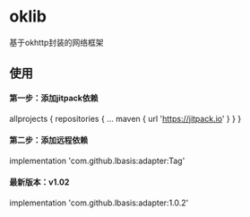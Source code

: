 # oklib
基于okhttp封装的网络框架
## 使用
#### 第一步：添加jitpack依赖
allprojects {
		repositories {
			...
			maven { url 'https://jitpack.io' }
		}
	}
#### 第二步：添加远程依赖
  implementation 'com.github.lbasis:adapter:Tag'
#### 最新版本：v1.02
implementation 'com.github.lbasis:adapter:1.0.2'
